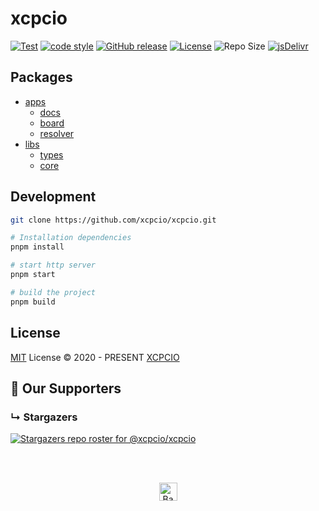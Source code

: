# xcpcio

[![Test](https://github.com/xcpcio/xcpcio/actions/workflows/test.yml/badge.svg)](https://github.com/xcpcio/xcpcio/actions/workflows/test.yml)
[![code style](https://antfu.me/badge-code-style.svg)](https://github.com/antfu/eslint-config)
[![GitHub release][gh-release-badge]][gh-release]
[![License][license-image-mit]](https://mit-license.org/)
![Repo Size](https://img.shields.io/github/repo-size/xcpcio/xcpcio.svg)
[![jsDelivr](https://data.jsdelivr.com/v1/package/npm/@xcpcio/board/badge)](https://www.jsdelivr.com/package/npm/@xcpcio/board)

## Packages

- [apps](./packages/apps/)
  - [docs](./packages/apps/docs/README.md)
  - [board](./packages/apps/board/README.md)
  - [resolver](./packages/apps/resolver/README.md)
- [libs](./packages/libs/)
  - [types](./packages/libs/types/README.md)
  - [core](./packages/libs/core/README.md)

## Development

```bash
git clone https://github.com/xcpcio/xcpcio.git

# Installation dependencies
pnpm install

# start http server
pnpm start

# build the project
pnpm build
```

## License

[MIT](./LICENSE) License © 2020 - PRESENT [XCPCIO][xcpcio]

## :clap:  Our Supporters

### &#8627; Stargazers

[![Stargazers repo roster for @xcpcio/xcpcio](https://reporoster.com/stars/xcpcio/xcpcio)](https://github.com/xcpcio/xcpcio/stargazers)

<br/>
<br/>
<p align="center">
  <a href="https://github.com/xcpcio/xcpcio#">
    <img
      src="https://cdn.jsdelivr.net/gh/dup4/static/back-to-top-button.png"
      alt="Back to top"
      height="29"
    />
  </a>
</p>

[xcpcio]: https://github.com/xcpcio
[gh-release-badge]: https://img.shields.io/github/release/xcpcio/xcpcio.svg
[gh-release]: https://GitHub.com/xcpcio/xcpcio/releases/
[license-image-mit]: https://img.shields.io/badge/license-MIT-blue.svg?labelColor=333333
